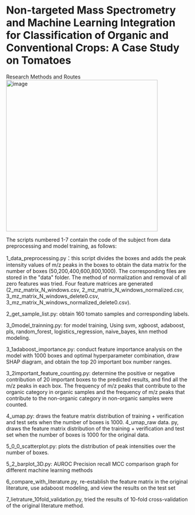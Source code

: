 # Non-targeted Mass Spectrometry and Machine Learning Integration for Classification of Organic and Conventional Crops: A Case Study on Tomatoes
Research Methods and Routes
<img width="411" alt="image" src="https://github.com/user-attachments/assets/948ca913-4b15-4204-be6f-6b49a24d5d0f" />



The scripts numbered 1-7 contain the code of the subject from data preprocessing and model training, as follows:

1_data_preprocessing.py：this script divides the boxes and adds the peak intensity values of m/z peaks in the boxes to obtain the data matrix for the number of boxes (50,200,400,600,800,1000). The corresponding files are stored in the "data" folder. The method of normalization and removal of all zero features was tried. Four feature matrices are generated (2_mz_matrix_N_windows.csv, 2_mz_matrix_N_windows_normalized.csv, 3_mz_matrix_N_windows_delete0.csv, 3_mz_matrix_N_windows_normalized_delete0.csv).

2_get_sample_list.py: obtain 160 tomato samples and corresponding labels.

3_0model_trainning.py: for model training, Using svm, xgboost, adaboost, pls, random_forest, logistics_regression, naive_bayes, knn method modeling.

3_1adaboost_importance.py: conduct feature importance analysis on the model with 1000 boxes and optimal hyperparameter combination, draw SHAP diagram, and obtain the top 20 important box number ranges.

3_2important_feature_counting.py: determine the positive or negative contribution of 20 important boxes to the predicted results, and find all the m/z peaks in each box. The frequency of m/z peaks that contribute to the organic category in organic samples and the frequency of m/z peaks that contribute to the non-organic category in non-organic samples were counted.

4_umap.py: draws the feature matrix distribution of training + verification and test sets when the number of boxes is 1000.
4_umap_raw data. py, draws the feature matrix distribution of the training + verification and test set when the number of boxes is 1000 for the original data.

5_0_0_scatterplot.py: plots the distribution of peak intensities over the number of boxes.

5_2_barplot_3D.py: AUROC Precision recall MCC comparison graph for different machine learning methods

6_compare_with_literature.py, re-establish the feature matrix in the original literature, use adaboost modeling, and view the results on the test set

7_lietrature_10fold_validation.py, tried the results of 10-fold cross-validation of the original literature method.
